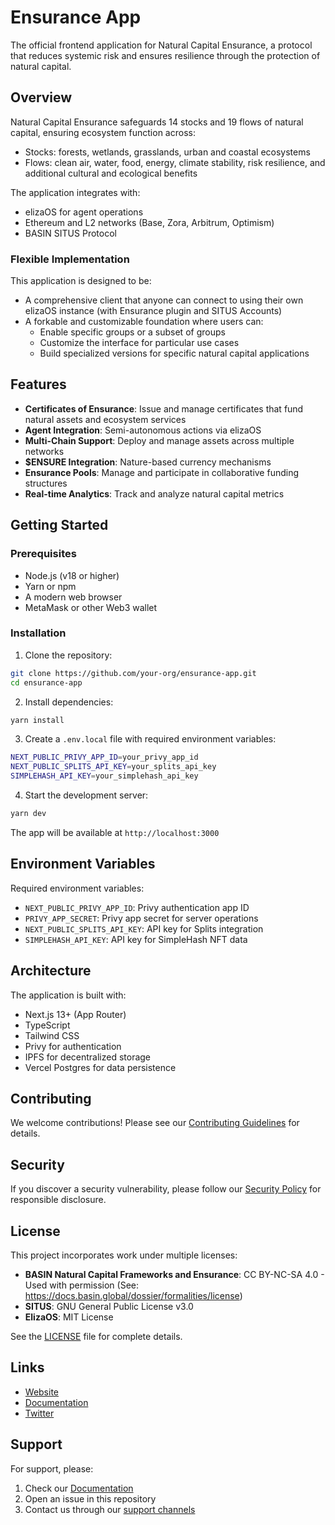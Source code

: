 # Ensurance App

The official frontend application for Natural Capital Ensurance, a protocol that reduces systemic risk and ensures resilience through the protection of natural capital.

## Overview

Natural Capital Ensurance safeguards 14 stocks and 19 flows of natural capital, ensuring ecosystem function across:
- Stocks: forests, wetlands, grasslands, urban and coastal ecosystems
- Flows: clean air, water, food, energy, climate stability, risk resilience, and additional cultural and ecological benefits

The application integrates with:
- elizaOS for agent operations
- Ethereum and L2 networks (Base, Zora, Arbitrum, Optimism)
- BASIN SITUS Protocol

### Flexible Implementation

This application is designed to be:
- A comprehensive client that anyone can connect to using their own elizaOS instance (with Ensurance plugin and SITUS Accounts)
- A forkable and customizable foundation where users can:
  - Enable specific groups or a subset of groups
  - Customize the interface for particular use cases
  - Build specialized versions for specific natural capital applications

## Features

- **Certificates of Ensurance**: Issue and manage certificates that fund natural assets and ecosystem services
- **Agent Integration**: Semi-autonomous actions via elizaOS
- **Multi-Chain Support**: Deploy and manage assets across multiple networks
- **$ENSURE Integration**: Nature-based currency mechanisms
- **Ensurance Pools**: Manage and participate in collaborative funding structures
- **Real-time Analytics**: Track and analyze natural capital metrics

## Getting Started

### Prerequisites

- Node.js (v18 or higher)
- Yarn or npm
- A modern web browser
- MetaMask or other Web3 wallet

### Installation

1. Clone the repository:
```bash
git clone https://github.com/your-org/ensurance-app.git
cd ensurance-app
```

2. Install dependencies:
```bash
yarn install
```

3. Create a `.env.local` file with required environment variables:
```bash
NEXT_PUBLIC_PRIVY_APP_ID=your_privy_app_id
NEXT_PUBLIC_SPLITS_API_KEY=your_splits_api_key
SIMPLEHASH_API_KEY=your_simplehash_api_key
```

4. Start the development server:
```bash
yarn dev
```

The app will be available at `http://localhost:3000`

## Environment Variables

Required environment variables:

- `NEXT_PUBLIC_PRIVY_APP_ID`: Privy authentication app ID
- `PRIVY_APP_SECRET`: Privy app secret for server operations
- `NEXT_PUBLIC_SPLITS_API_KEY`: API key for Splits integration
- `SIMPLEHASH_API_KEY`: API key for SimpleHash NFT data

## Architecture

The application is built with:
- Next.js 13+ (App Router)
- TypeScript
- Tailwind CSS
- Privy for authentication
- IPFS for decentralized storage
- Vercel Postgres for data persistence

## Contributing

We welcome contributions! Please see our [Contributing Guidelines](CONTRIBUTING.md) for details.

## Security

If you discover a security vulnerability, please follow our [Security Policy](SECURITY.md) for responsible disclosure.

## License

This project incorporates work under multiple licenses:

- **BASIN Natural Capital Frameworks and Ensurance**: CC BY-NC-SA 4.0 - Used with permission
  (See: https://docs.basin.global/dossier/formalities/license)
- **SITUS**: GNU General Public License v3.0
- **ElizaOS**: MIT License

See the [LICENSE](LICENSE) file for complete details.

## Links

- [Website](https://ensurance.app)
- [Documentation](https://ensurance.app/docs)
- [Twitter](https://twitter.com/ensurance_app)

## Support

For support, please:
1. Check our [Documentation](https://ensurance.app/docs)
2. Open an issue in this repository
3. Contact us through our [support channels](https://ensurance.app/support) 